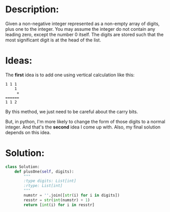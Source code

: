 # Description:

Given a non-negative integer represented as a non-empty array of digits, plus one to the integer.
You may assume the integer do not contain any leading zero, except the number 0 itself.
The digits are stored such that the most significant digit is at the head of the list.

# Ideas:

The **first** idea is to add one using vertical calculation like this:

```
1 1 1
    1
     +
======
1 1 2
```

By this method, we just need to be careful about the carry bits.

But, in python, I'm more likely to change the form of those digits to a normal integer. And that's the **second** idea I come 
up with. Also, my final solution depends on this idea.

# Solution:
```python
class Solution:
    def plusOne(self, digits):
        """
        :type digits: List[int]
        :rtype: List[int]
        """
        numstr = ''.join([str(i) for i in digits])
        resstr = str(int(numstr) + 1)
        return [int(i) for i in resstr]
```
